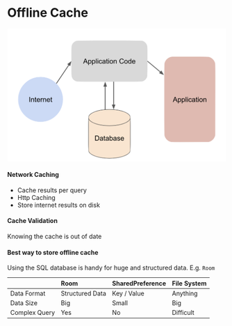 # Offline Cache

![network caching](images/network_caching.png)

#### Network Caching
- Cache results per query
- Http Caching
- Store internet results on disk

#### Cache Validation
Knowing the cache is out of date 

#### Best way to store offline cache
Using the SQL database is handy for huge and structured data. E.g. ```Room```


|               | Room            | SharedPreference | File System |
|:--------------|:----------------|:-----------------|:------------|
| Data Format   | Structured Data | Key / Value      | Anything    |
| Data Size     | Big             | Small            | Big         |
| Complex Query | Yes             | No               | Difficult   |




